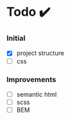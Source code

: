 # Todo ✔️

### Initial

- [x] project structure
- [ ] css

### Improvements

- [ ] semantic html
- [ ] scss
- [ ] BEM
